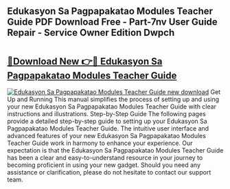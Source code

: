 ## Edukasyon Sa Pagpapakatao Modules Teacher Guide PDF Download Free - Part-7nv User Guide Repair - Service Owner Edition Dwpch

# <h2><a href="http://bc64319.oget.top/?id=Edukasyon+Sa+Pagpapakatao+Modules+Teacher+Guide">🔗Download New 👉🔴 Edukasyon Sa Pagpapakatao Modules Teacher Guide</a></h2>

[![Edukasyon Sa Pagpapakatao Modules Teacher Guide new download](https://i.imgur.com/5g1atiW.png)](http://bc64319.oget.top/?id=Edukasyon+Sa+Pagpapakatao+Modules+Teacher+Guide)
Get Up and Running This manual simplifies the process of setting up and using your new Edukasyon Sa Pagpapakatao Modules Teacher Guide with clear instructions and illustrations. Step-by-Step Guide The following pages provide a detailed step-by-step guide to setting up your Edukasyon Sa Pagpapakatao Modules Teacher Guide. The intuitive user interface and advanced features of your new Edukasyon Sa Pagpapakatao Modules Teacher Guide work in harmony to enhance your experience. Our expectation is that the Edukasyon Sa Pagpapakatao Modules Teacher Guide has been a clear and easy-to-understand resource in your journey to becoming proficient in using your new gadget. Should you need any assistance or clarification, please do not hesitate to contact our support team.
